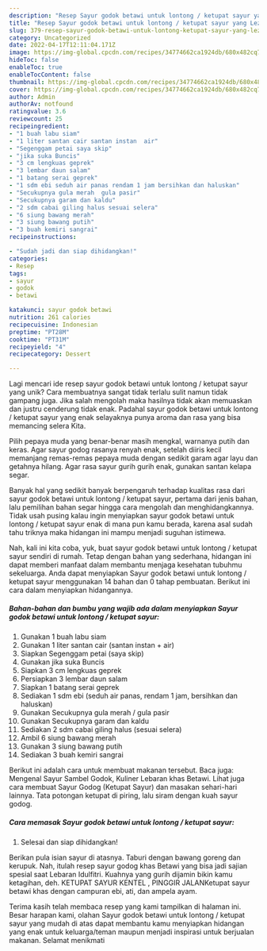 ```yaml
---
description: "Resep Sayur godok betawi untuk lontong / ketupat sayur yang Lezat"
title: "Resep Sayur godok betawi untuk lontong / ketupat sayur yang Lezat"
slug: 379-resep-sayur-godok-betawi-untuk-lontong-ketupat-sayur-yang-lezat
category: Uncategorized
date: 2022-04-17T12:11:04.171Z
image: https://img-global.cpcdn.com/recipes/34774662ca1924db/680x482cq70/sayur-godok-betawi-untuk-lontong-ketupat-sayur-foto-resep-utama.jpg
hideToc: false
enableToc: true
enableTocContent: false
thumbnail: https://img-global.cpcdn.com/recipes/34774662ca1924db/680x482cq70/sayur-godok-betawi-untuk-lontong-ketupat-sayur-foto-resep-utama.jpg
cover: https://img-global.cpcdn.com/recipes/34774662ca1924db/680x482cq70/sayur-godok-betawi-untuk-lontong-ketupat-sayur-foto-resep-utama.jpg
author: Admin
authorAv: notfound
ratingvalue: 3.6
reviewcount: 25
recipeingredient:
- "1 buah labu siam"
- "1 liter santan cair santan instan  air"
- "Segenggam petai saya skip"
- "jika suka Buncis"
- "3 cm lengkuas geprek"
- "3 lembar daun salam"
- "1 batang serai geprek"
- "1 sdm ebi seduh air panas rendam 1 jam bersihkan dan haluskan"
- "Secukupnya gula merah  gula pasir"
- "Secukupnya garam dan kaldu"
- "2 sdm cabai giling halus sesuai selera"
- "6 siung bawang merah"
- "3 siung bawang putih"
- "3 buah kemiri sangrai"
recipeinstructions:

- "Sudah jadi dan siap dihidangkan!"
categories:
- Resep
tags:
- sayur
- godok
- betawi

katakunci: sayur godok betawi 
nutrition: 261 calories
recipecuisine: Indonesian
preptime: "PT28M"
cooktime: "PT31M"
recipeyield: "4"
recipecategory: Dessert

---
```





Lagi mencari ide resep sayur godok betawi untuk lontong / ketupat sayur yang unik? Cara membuatnya sangat tidak terlalu sulit namun tidak gampang juga. Jika salah mengolah maka hasilnya tidak akan memuaskan dan justru cenderung tidak enak. Padahal sayur godok betawi untuk lontong / ketupat sayur yang enak selayaknya punya aroma dan rasa yang bisa memancing selera Kita.





Pilih pepaya muda yang benar-benar masih mengkal, warnanya putih dan keras. Agar sayur godog rasanya renyah enak, setelah diiris kecil memanjang remas-remas pepaya muda dengan sedikit garam agar layu dan getahnya hilang. Agar rasa sayur gurih gurih enak, gunakan santan kelapa segar.

Banyak hal yang sedikit banyak berpengaruh terhadap kualitas rasa dari sayur godok betawi untuk lontong / ketupat sayur, pertama dari jenis bahan, lalu pemilihan bahan segar hingga cara mengolah dan menghidangkannya. Tidak usah pusing kalau ingin menyiapkan sayur godok betawi untuk lontong / ketupat sayur enak di mana pun kamu berada, karena asal sudah tahu triknya maka hidangan ini mampu menjadi suguhan istimewa.






Nah, kali ini kita coba, yuk, buat sayur godok betawi untuk lontong / ketupat sayur sendiri di rumah. Tetap dengan bahan yang sederhana, hidangan ini dapat memberi manfaat dalam membantu menjaga kesehatan tubuhmu sekeluarga. Anda dapat menyiapkan Sayur godok betawi untuk lontong / ketupat sayur menggunakan 14 bahan dan 0 tahap pembuatan. Berikut ini cara dalam menyiapkan hidangannya.

<!--inarticleads1-->

##### Bahan-bahan dan bumbu yang wajib ada dalam menyiapkan Sayur godok betawi untuk lontong / ketupat sayur:

1. Gunakan 1 buah labu siam
1. Gunakan 1 liter santan cair (santan instan + air)
1. Siapkan Segenggam petai (saya skip)
1. Gunakan jika suka Buncis
1. Siapkan 3 cm lengkuas geprek
1. Persiapkan 3 lembar daun salam
1. Siapkan 1 batang serai geprek
1. Sediakan 1 sdm ebi (seduh air panas, rendam 1 jam, bersihkan dan haluskan)
1. Gunakan Secukupnya gula merah / gula pasir
1. Gunakan Secukupnya garam dan kaldu
1. Sediakan 2 sdm cabai giling halus (sesuai selera)
1. Ambil 6 siung bawang merah
1. Gunakan 3 siung bawang putih
1. Sediakan 3 buah kemiri sangrai


Berikut ini adalah cara untuk membuat makanan tersebut. Baca juga: Mengenal Sayur Sambel Godok, Kuliner Lebaran khas Betawi. Lihat juga cara membuat Sayur Godog (Ketupat Sayur) dan masakan sehari-hari lainnya. Tata potongan ketupat di piring, lalu siram dengan kuah sayur godog. 

<!--inarticleads2-->

##### Cara memasak Sayur godok betawi untuk lontong / ketupat sayur:


1. Selesai dan siap dihidangkan!

Berikan pula isian sayur di atasnya. Taburi dengan bawang goreng dan kerupuk. Nah, itulah resep sayur godog khas Betawi yang bisa jadi sajian spesial saat Lebaran Idulfitri. Kuahnya yang gurih dijamin bikin kamu ketagihan, deh. KETUPAT SAYUR KENTEL , PINGGIR JALANKetupat sayur betawi khas dengan campuran ebi, ati, dan ampela ayam. 

Terima kasih telah membaca resep yang kami tampilkan di halaman ini. Besar harapan kami, olahan Sayur godok betawi untuk lontong / ketupat sayur yang mudah di atas dapat membantu kamu menyiapkan hidangan yang enak untuk keluarga/teman maupun menjadi inspirasi untuk berjualan makanan. Selamat menikmati

